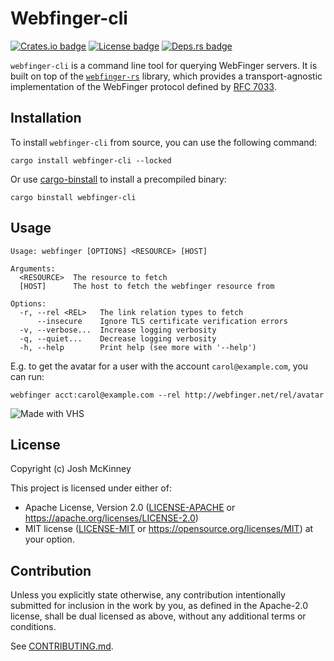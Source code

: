 # Webfinger-cli

[![Crates.io badge]][crate]
[![License badge]][license]
[![Deps.rs badge]][dependencies]

`webfinger-cli` is a command line tool for querying WebFinger servers. It is built on top of the
[`webfinger-rs`] library, which provides a transport-agnostic implementation of the WebFinger
protocol defined by [RFC 7033].

[`webfinger-rs`]: https://crates.io/crates/webfinger-rs
[RFC 7033]: https://www.rfc-editor.org/rfc/rfc7033.html

## Installation

To install `webfinger-cli` from source, you can use the following command:

```shell
cargo install webfinger-cli --locked
```

Or use [cargo-binstall](https://github.com/cargo-bins/cargo-binstall) to install a precompiled binary:

```shell
cargo binstall webfinger-cli
```

## Usage

```plain
Usage: webfinger [OPTIONS] <RESOURCE> [HOST]

Arguments:
  <RESOURCE>  The resource to fetch
  [HOST]      The host to fetch the webfinger resource from

Options:
  -r, --rel <REL>   The link relation types to fetch
      --insecure    Ignore TLS certificate verification errors
  -v, --verbose...  Increase logging verbosity
  -q, --quiet...    Decrease logging verbosity
  -h, --help        Print help (see more with '--help')
```

E.g. to get the avatar for a user with the account `carol@example.com`, you can run:

```shell
webfinger acct:carol@example.com --rel http://webfinger.net/rel/avatar
```

![Made with VHS](https://vhs.charm.sh/vhs-1oNVS5B2maoeyAxFCHYpSz.gif)

## License

Copyright (c) Josh McKinney

This project is licensed under either of:

- Apache License, Version 2.0 ([LICENSE-APACHE](LICENSE-APACHE) or
  <https://apache.org/licenses/LICENSE-2.0>)
- MIT license ([LICENSE-MIT](LICENSE-MIT) or <https://opensource.org/licenses/MIT>) at your
  option.

## Contribution

Unless you explicitly state otherwise, any contribution intentionally submitted for inclusion in the
work by you, as defined in the Apache-2.0 license, shall be dual licensed as above, without any
additional terms or conditions.

See [CONTRIBUTING.md](CONTRIBUTING.md).

[Crates.io badge]: https://img.shields.io/crates/v/webfinger-cli?logo=rust&style=for-the-badge
[License badge]: https://img.shields.io/crates/l/webfinger-cli?style=for-the-badge
[Deps.rs badge]: https://deps.rs/repo/github/joshka/webfinger-rs/status.svg?style=for-the-badge
[crate]: https://crates.io/crates/webfinger-cli
[license]: ./LICENSE-MIT
[dependencies]: https://deps.rs/repo/github/joshka/webfinger-rs
